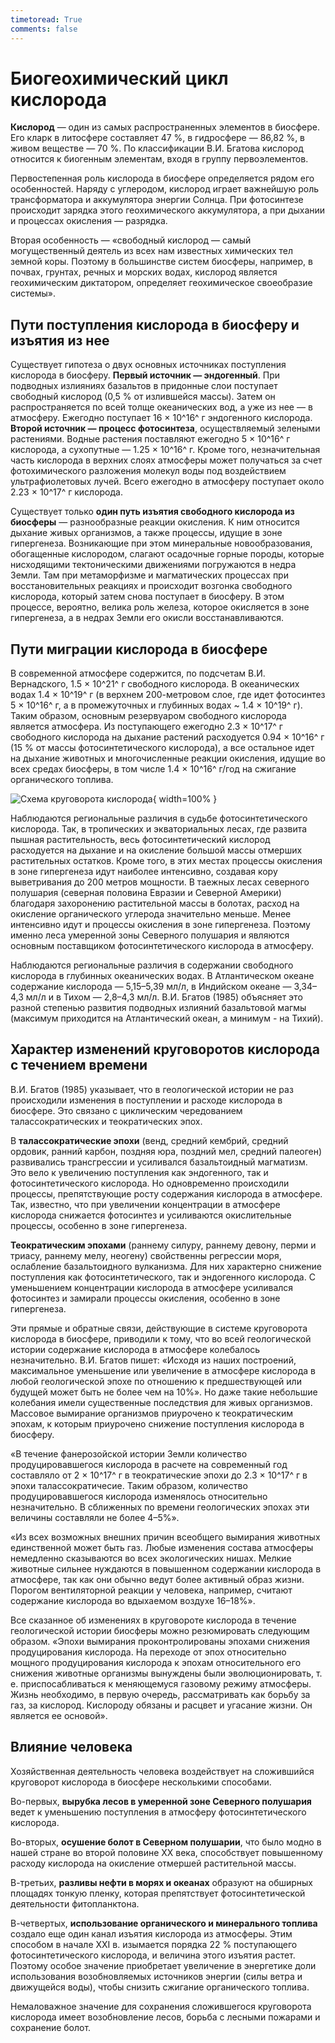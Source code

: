 ```yaml
---
timetoread: True
comments: false
---
```


# Биогеохимический цикл кислорода

**Кислород** — один из самых распространенных элементов в биосфере. Его кларк в литосфере составляет 47 %, в гидросфере — 86,82 %, в живом веществе — 70 %. По классификации В.И. Бгатова кислород относится к биогенным элементам, входя в группу первоэлементов.

Первостепенная роль кислорода в биосфере определяется рядом его особенностей. Наряду с углеродом, кислород играет важнейшую роль трансформатора и аккумулятора энергии Солнца. При фотосинтезе происходит зарядка этого геохимического аккумулятора, а при дыхании и процессах окисления — разрядка.

Вторая особенность — «свободный кислород — самый могущественный деятель из всех нам известных химических тел земной коры. Поэтому в большинстве систем биосферы, например, в почвах, грунтах, речных и морских водах, кислород является геохимическим диктатором, определяет геохимическое своеобразие системы».

## Пути поступления кислорода в биосферу и изъятия из нее

Существует гипотеза о двух основных источниках поступления кислорода в биосферу. **Первый источник — эндогенный**. При подводных излияниях базальтов в придонные слои поступает свободный кислород (0,5 % от излившейся массы). Затем он распространяется по всей толще океанических вод, а уже из нее — в атмосферу. Ежегодно поступает 16 × 10^16^ г эндогенного кислорода. **Второй источник — процесс фотосинтеза**, осуществляемый зелеными растениями. Водные растения поставляют ежегодно 5 × 10^16^ г кислорода, а сухопутные — 1.25 × 10^16^ г. Кроме того, незначительная часть кислорода в верхних слоях атмосферы может получаться за счет фотохимического разложения молекул воды под воздействием ультрафиолетовых лучей. Всего ежегодно в атмосферу поступает около 2.23 × 10^17^ г кислорода.

Существует только **один путь изъятия свободного кислорода из биосферы** — разнообразные реакции окисления. К ним относится дыхание живых организмов, а также процессы, идущие в зоне гипергенеза. Возникающие при этом минеральные новообразования, обогащенные кислородом, слагают осадочные горные породы, которые нисходящими тектоническими движениями погружаются в недра Земли. Там при метаморфизме и магматических процессах при восстановительных реакциях и происходит возгонка свободного кислорода, который затем снова поступает в биосферу. В этом процессе, вероятно, велика роль железа, которое окисляется в зоне гипергенеза, а в недрах Земли его окисли восстанавливаются.

## Пути миграции кислорода в биосфере

В современной атмосфере содержится, по подсчетам В.И. Вернадского, 1.5 × 10^21^ г свободного кислорода. В океанических водах 1.4 × 10^19^ г (в верхнем 200-метровом слое, где идет фотосинтез 5 × 10^16^ г, а в промежуточных и глубинных водах ~ 1.4 × 10^19^ г). Таким образом, основным резервуаром свободного кислорода является атмосфера. Из поступающего ежегодно 2.3 × 10^17^ г свободного кислорода на дыхание растений расходуется 0.94 × 10^16^ г (15 % от массы фотосинтетического кислорода), а все остальное идет на дыхание животных и многочисленные реакции окисления, идущие во всех средах биосферы, в том числе 1.4 × 10^16^ г/год на сжигание органического топлива.

![Схема круговорота кислорода](../../media/krugovorot-kisloroda.png){ width=100% }

Наблюдаются региональные различия в судьбе фотосинтетического кислорода. Так, в тропических и экваториальных лесах, где развита пышная растительность, весь фотосинтетический кислород расходуется на дыхание и на окисление большой массы отмерших растительных остатков. Кроме того, в этих местах процессы окисления в зоне гипергенеза идут наиболее интенсивно, создавая кору выветривания до 200 метров мощности. В таежных лесах северного полушария (северная половина Евразии и Северной Америки) благодаря захоронению растительной массы в болотах, расход на окисление органического углерода значительно меньше. Менее интенсивно идут и процессы окисления в зоне гипергенеза. Поэтому именно леса умеренной зоны Северного полушария и являются основным поставщиком фотосинтетического кислорода в атмосферу.

Наблюдаются региональные различия в содержании свободного кислорода в глубинных океанических водах. В Атлантическом океане содержание кислорода — 5,15–5,39 мл/л, в Индийском океане — 3,34–4,3 мл/л и в Тихом — 2,8–4,3 мл/л. В.И. Бгатов (1985) объясняет это разной степенью развития подводных излияний базальтовой магмы (максимум приходится на Атлантический океан, а минимум - на Тихий).

## Характер изменений круговоротов кислорода с течением времени

В.И. Бгатов (1985) указывает, что в геологической истории не раз происходили изменения в поступлении и расходе кислорода в биосфере. Это связано с циклическим чередованием талассократических и теократических эпох.

В **талассократические эпохи** (венд, средний кембрий, средний ордовик, ранний карбон, поздняя юра, поздний мел, средний палеоген) развивались трансгрессии и усиливался базальтоидный магматизм. Это вело к увеличению поступления как эндогенного, так и фотосинтетического кислорода. Но одновременно происходили процессы, препятствующие росту содержания кислорода в атмосфере. Так, известно, что при увеличении концентрации в атмосфере кислорода снижается фотосинтез и усиливаются окислительные процессы, особенно в зоне гипергенеза.

**Теократическим эпохами** (раннему силуру, раннему девону, перми и триасу, раннему мелу, неогену) свойственны регрессии моря, ослабление базальтоидного вулканизма. Для них характерно снижение поступления как фотосинтетического, так и эндогенного кислорода. С уменьшением концентрации кислорода в атмосфере усиливался фотосинтез и замирали процессы окисления, особенно в зоне гипергенеза.

Эти прямые и обратные связи, действующие в системе круговорота кислорода в биосфере, приводили к тому, что во всей геологической истории содержание кислорода в атмосфере колебалось незначительно. В.И. Бгатов пишет: «Исходя из наших построений, максимальное уменьшение или увеличение в атмосфере кислорода в любой геологической эпохе по отношению к предшествующей или будущей может быть не более чем на 10%». Но даже такие небольшие колебания имели существенные последствия для живых организмов. Массовое вымирание организмов приурочено к теократическим эпохам, к которым приурочено снижение поступления кислорода в биосферу.

«В течение фанерозойской истории Земли количество продуцировавшегося кислорода в расчете на современный год составляло от 2 × 10^17^ г в теократические эпохи до 2.3 × 10^17^ г в эпохи талассократичесие. Таким образом, количество продуцировавшегося кислорода изменялось относительно незначительно. В сближенных по времени геологических эпохах эти величины составляли не более 4–5%».

«Из всех возможных внешних причин всеобщего вымирания животных единственной может быть газ. Любые изменения состава атмосферы немедленно сказываются во всех экологических нишах. Мелкие животные сильнее нуждаются в повышенном содержании кислорода в атмосфере, так как они обычно ведут более активный образ жизни. Порогом вентиляторной реакции у человека, например, считают содержание кислорода во вдыхаемом воздухе 16–18%».

Все сказанное об изменениях в круговороте кислорода в течение геологической истории биосферы можно резюмировать следующим образом. «Эпохи вымирания проконтролированы эпохами снижения продуцирования кислорода. На переходе от эпох относительно мощного продуцирования кислорода к эпохам относительного его снижения животные организмы вынуждены были эволюционировать, т. е. приспосабливаться к меняющемуся газовому режиму атмосферы. Жизнь необходимо, в первую очередь, рассматривать как борьбу за газ, за кислород. Кислороду обязаны и расцвет и угасание жизни. Он является ее основой».

## Влияние человека

Хозяйственная деятельность человека воздействует на сложившийся круговорот кислорода в биосфере несколькими способами.

Во-первых, **вырубка лесов в умеренной зоне Северного полушария** ведет к уменьшению поступления в атмосферу фотосинтетического кислорода.

Во-вторых, **осушение болот в Северном полушарии**, что было модно в нашей стране во второй половине XX века, способствует повышенному расходу кислорода на окисление отмершей растительной массы.

В-третьих, **разливы нефти в морях и океанах** образуют на обширных площадях тонкую пленку, которая препятствует фотосинтетической деятельности фитопланктона.

В-четвертых, **использование органического и минерального топлива** создало еще один канал изъятия кислорода из атмосферы. Этим способом в начале XXI в. изымается порядка 22 % поступающего фотосинтетического кислорода, и величина этого изъятия растет. Поэтому особое значение приобретает увеличение в энергетике доли использования возобновляемых источников энергии (силы ветра и движущейся воды), чтобы снизить сжигание органического топлива.

Немаловажное значение для сохранения сложившегося круговорота кислорода имеет возобновление лесов, борьба с лесными пожарами и сохранение болот.